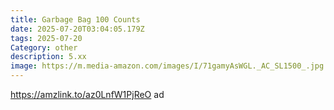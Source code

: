 ```yaml
---
title: Garbage Bag 100 Counts
date: 2025-07-20T03:04:05.179Z
tags: 2025-07-20
Category: other
description: 5.xx
image: https://m.media-amazon.com/images/I/71gamyAsWGL._AC_SL1500_.jpg
---
```

https://amzlink.to/az0LnfW1PjReO   ad